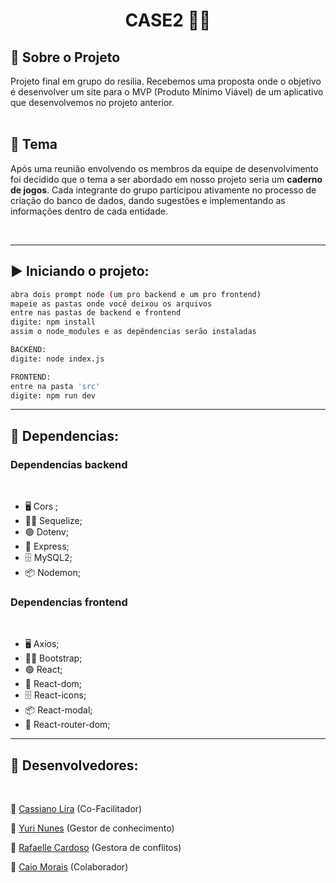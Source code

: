 <h1 align="center"> CASE2 👨‍💻</h1>

## 📌 Sobre o Projeto
Projeto final em grupo do resilia. 
Recebemos uma proposta onde o objetivo é desenvolver um site para o MVP (Produto Mínimo Viável) de um aplicativo que desenvolvemos no projeto anterior.
<br><br>

## :robot: Tema
<p>Após uma reunião envolvendo os membros da equipe de desenvolvimento foi decidido que o tema a ser abordado em nosso projeto seria um <b>caderno de jogos</b>. Cada integrante do grupo participou ativamente no processo de criação do banco de dados, dando sugestões e implementando as informações dentro de cada entidade.</p>

<br>


</ul>
<hr>
<h2>▶️ Iniciando o projeto:</h2>

```bash
abra dois prompt node (um pro backend e um pro frontend)
mapeie as pastas onde você deixou os arquivos
entre nas pastas de backend e frontend
digite: npm install
assim o node_modules e as depêndencias serão instaladas

BACKEND: 
digite: node index.js

FRONTEND: 
entre na pasta 'src'
digite: npm run dev

```
<hr>

## 🚀 Dependencias:

 <h3> Dependencias backend </h3> 
 <br>

<ul> 
    <li>🖥️ Cors ;</li>
    <li>🐱‍👤 Sequelize;</li>
    <li>🟢 Dotenv;</li>
    <li>🚅 Express;</li>
    <li>🗄️ MySQL2;</li>
    <li>📦 Nodemon;</li>
</ul>

<h3> Dependencias frontend </h3> 
 <br>

<ul> 
    <li>🖥️ Axios;</li>
    <li>🐱‍👤 Bootstrap;</li>
    <li>🟢 React;</li>
    <li>🚅 React-dom;</li>
    <li>🗄️ React-icons;</li>
    <li>📦 React-modal;</li>
    <li>👿 React-router-dom;</li>
</ul>

<hr>

<h2>📐 Desenvolvedores: </h2>
<br>

<p>👾 <a href="https://github.com/liracass">Cassiano Lira</a> (Co-Facilitador) </p> 
<p>👾 <a href="https://github.com/Yur1sz">Yuri Nunes</a> (Gestor de conhecimento) </p>
<p>👾 <a href="https://github.com/rafaellecardoso">Rafaelle Cardoso</a> (Gestora de conflitos) </p>
<p>👾 <a href="https://github.com/DragonStar97">Caio Morais</a> (Colaborador)</p>
